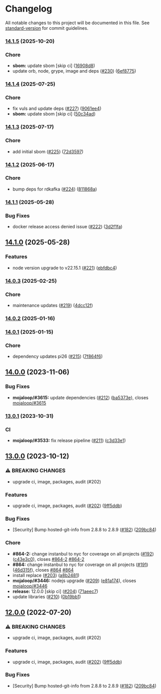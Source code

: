 # Changelog

All notable changes to this project will be documented in this file. See [standard-version](https://github.com/conventional-changelog/standard-version) for commit guidelines.

### [14.1.5](https://github.com/mojaloop/email-notifier/compare/v14.1.4...v14.1.5) (2025-10-20)


### Chore

* **sbom:** update sbom [skip ci] ([16908d8](https://github.com/mojaloop/email-notifier/commit/16908d8fd1188a6a97a2e9bc887d11eda5b981c4))
* update orb, node, grype, image and deps ([#230](https://github.com/mojaloop/email-notifier/issues/230)) ([6ef8775](https://github.com/mojaloop/email-notifier/commit/6ef8775aa185f1067907108993c7851ce4ea52c5))

### [14.1.4](https://github.com/mojaloop/email-notifier/compare/v14.1.3...v14.1.4) (2025-07-25)


### Chore

* fix vuls and update deps ([#227](https://github.com/mojaloop/email-notifier/issues/227)) ([9061ee4](https://github.com/mojaloop/email-notifier/commit/9061ee417e2d6d33062c266884787d36f0c199db))
* **sbom:** update sbom [skip ci] ([50c34ad](https://github.com/mojaloop/email-notifier/commit/50c34add5220dfee9c2966bfc9e7c531b6c2202a))

### [14.1.3](https://github.com/mojaloop/email-notifier/compare/v14.1.2...v14.1.3) (2025-07-17)


### Chore

* add initial sbom ([#225](https://github.com/mojaloop/email-notifier/issues/225)) ([72d3597](https://github.com/mojaloop/email-notifier/commit/72d3597c1ea5657e40ad006addcc99c19d2bea90))

### [14.1.2](https://github.com/mojaloop/email-notifier/compare/v14.1.1...v14.1.2) (2025-06-17)


### Chore

* bump deps for rdkafka ([#224](https://github.com/mojaloop/email-notifier/issues/224)) ([811868a](https://github.com/mojaloop/email-notifier/commit/811868ab36ea970ff532f676621edd8334693f95))

### [14.1.1](https://github.com/mojaloop/email-notifier/compare/v14.1.0...v14.1.1) (2025-05-28)


### Bug Fixes

* docker release access denied issue ([#222](https://github.com/mojaloop/email-notifier/issues/222)) ([3d2f1fa](https://github.com/mojaloop/email-notifier/commit/3d2f1fab411ba2ba910a8b6b4b53ec4643a1bc7f))

## [14.1.0](https://github.com/mojaloop/email-notifier/compare/v14.0.3...v14.1.0) (2025-05-28)


### Features

* node version upgrade to v22.15.1 ([#221](https://github.com/mojaloop/email-notifier/issues/221)) ([ebfdbc4](https://github.com/mojaloop/email-notifier/commit/ebfdbc458bf340cc9a00cb1394ad8d1ff978701b))

### [14.0.3](https://github.com/mojaloop/email-notifier/compare/v14.0.2...v14.0.3) (2025-02-25)


### Chore

* maintenance updates ([#219](https://github.com/mojaloop/email-notifier/issues/219)) ([4dcc12f](https://github.com/mojaloop/email-notifier/commit/4dcc12fe8afc3c81e8d177053284fdc3b978666f))

### [14.0.2](https://github.com/mojaloop/email-notifier/compare/v14.0.1...v14.0.2) (2025-01-16)

### [14.0.1](https://github.com/mojaloop/email-notifier/compare/v14.0.0...v14.0.1) (2025-01-15)


### Chore

* dependency updates pi26 ([#215](https://github.com/mojaloop/email-notifier/issues/215)) ([7f864f6](https://github.com/mojaloop/email-notifier/commit/7f864f69ffcf751be92c8a28363437277cd8cdf3))

## [14.0.0](https://github.com/mojaloop/email-notifier/compare/v13.0.1...v14.0.0) (2023-11-06)


### Bug Fixes

* **mojaloop/#3615:** update dependencies ([#212](https://github.com/mojaloop/email-notifier/issues/212)) ([ba5373e](https://github.com/mojaloop/email-notifier/commit/ba5373eb9e5e6bd413fc562c1a6e721f45752aee)), closes [mojaloop/#3615](https://github.com/mojaloop/project/issues/3615)

### [13.0.1](https://github.com/mojaloop/email-notifier/compare/v13.0.0...v13.0.1) (2023-10-31)


### CI

* **mojaloop/#3533:** fix release pipeline ([#211](https://github.com/mojaloop/email-notifier/issues/211)) ([c3d33e1](https://github.com/mojaloop/email-notifier/commit/c3d33e1c3f1e31e5a4005e286338c3172a16a4ab))

## [13.0.0](https://github.com/mojaloop/email-notifier/compare/v11.0.2...v13.0.0) (2023-10-12)


### ⚠ BREAKING CHANGES

* upgrade ci, image, packages, audit (#202)

### Features

* upgrade ci, image, packages, audit ([#202](https://github.com/mojaloop/email-notifier/issues/202)) ([9ff5ddb](https://github.com/mojaloop/email-notifier/commit/9ff5ddb5190905680a2759a45b0c6246c136b089))


### Bug Fixes

* [Security] Bump hosted-git-info from 2.8.8 to 2.8.9 ([#182](https://github.com/mojaloop/email-notifier/issues/182)) ([209bc84](https://github.com/mojaloop/email-notifier/commit/209bc8420fa1e258e06de9176afda8975a21e18a))


### Chore

* **#864-2:** change instanbul to nyc for coverage on all projects ([#192](https://github.com/mojaloop/email-notifier/issues/192)) ([c43e3c0](https://github.com/mojaloop/email-notifier/commit/c43e3c0daf44ee0316b7e966556971126b13105b)), closes [#864-2](https://github.com/mojaloop/email-notifier/issues/864-2) [#864-2](https://github.com/mojaloop/email-notifier/issues/864-2)
* **#864:** change instanbul to nyc for coverage on all projects ([#191](https://github.com/mojaloop/email-notifier/issues/191)) ([46d315f](https://github.com/mojaloop/email-notifier/commit/46d315f94df29ef324e4878c09218142cd6af7c6)), closes [#864](https://github.com/mojaloop/email-notifier/issues/864) [#864](https://github.com/mojaloop/email-notifier/issues/864)
* install replace ([#203](https://github.com/mojaloop/email-notifier/issues/203)) ([a8b2481](https://github.com/mojaloop/email-notifier/commit/a8b2481c70d90f797adf70ef820538cbc4d083a2))
* **mojaloop/#3446:** nodejs upgrade ([#209](https://github.com/mojaloop/email-notifier/issues/209)) ([e81a174](https://github.com/mojaloop/email-notifier/commit/e81a1742e421b7efb16e2763bb24ec3800c39b75)), closes [mojaloop/#3446](https://github.com/mojaloop/project/issues/3446)
* **release:** 12.0.0 [skip ci] ([#204](https://github.com/mojaloop/email-notifier/issues/204)) ([71aeec7](https://github.com/mojaloop/email-notifier/commit/71aeec72e0b6c2b39e222751fe5ab54e0abde5df))
* update libraries ([#210](https://github.com/mojaloop/email-notifier/issues/210)) ([0b19bb1](https://github.com/mojaloop/email-notifier/commit/0b19bb10eb91640018bd8213517abc61344d9964))

## [12.0.0](https://github.com/mojaloop/email-notifier/compare/v11.0.2...v12.0.0) (2022-07-20)


### ⚠ BREAKING CHANGES

* upgrade ci, image, packages, audit (#202)

### Features

* upgrade ci, image, packages, audit ([#202](https://github.com/mojaloop/email-notifier/issues/202)) ([9ff5ddb](https://github.com/mojaloop/email-notifier/commit/9ff5ddb5190905680a2759a45b0c6246c136b089))


### Bug Fixes

* [Security] Bump hosted-git-info from 2.8.8 to 2.8.9 ([#182](https://github.com/mojaloop/email-notifier/issues/182)) ([209bc84](https://github.com/mojaloop/email-notifier/commit/209bc8420fa1e258e06de9176afda8975a21e18a))
